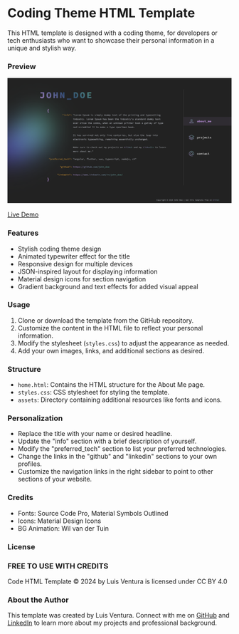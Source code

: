 # Coding Theme HTML Template

This HTML template is designed with a coding theme, for developers or tech enthusiasts who want to showcase their personal information in a unique and stylish way.

### Preview


<img src="public/assets/preview.png" alt="drawing" width="700"/>

[Live Demo](https://luisvent.com)

### Features

- Stylish coding theme design
- Animated typewriter effect for the title
- Responsive design for multiple devices
- JSON-inspired layout for displaying information
- Material design icons for section navigation
- Gradient background and text effects for added visual appeal

### Usage

1. Clone or download the template from the GitHub repository.
2. Customize the content in the HTML file to reflect your personal information.
3. Modify the stylesheet (`styles.css`) to adjust the appearance as needed.
4. Add your own images, links, and additional sections as desired.

### Structure

- `home.html`: Contains the HTML structure for the About Me page.
- `styles.css`: CSS stylesheet for styling the template.
- `assets`: Directory containing additional resources like fonts and icons.

### Personalization

- Replace the title with your name or desired headline.
- Update the "info" section with a brief description of yourself.
- Modify the "preferred_tech" section to list your preferred technologies.
- Change the links in the "github" and "linkedin" sections to your own profiles.
- Customize the navigation links in the right sidebar to point to other sections of your website.

### Credits

- Fonts: Source Code Pro, Material Symbols Outlined
- Icons: Material Design Icons
- BG Animation: Wil van der Tuin

### License

### FREE TO USE WITH CREDITS

Code HTML Template © 2024 by Luis Ventura is licensed under CC BY 4.0

### About the Author

This template was created by Luis Ventura. Connect with me on [GitHub](https://github.com/luisvent) and [LinkedIn](https://www.linkedin.com/in/luisvent/) to learn more about my projects and professional background.
